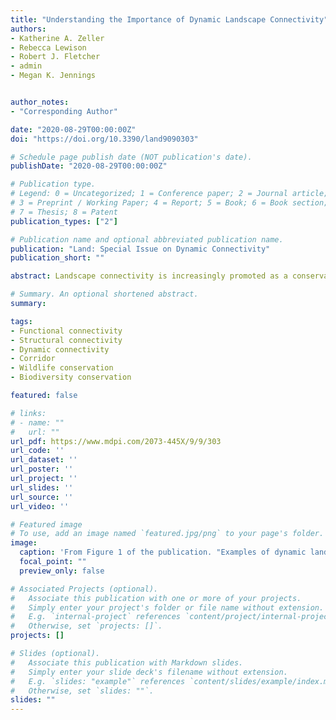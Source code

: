 ```yaml
---
title: "Understanding the Importance of Dynamic Landscape Connectivity"
authors:
- Katherine A. Zeller
- Rebecca Lewison
- Robert J. Fletcher
- admin
- Megan K. Jennings


author_notes:
- "Corresponding Author"

date: "2020-08-29T00:00:00Z"
doi: "https://doi.org/10.3390/land9090303"

# Schedule page publish date (NOT publication's date).
publishDate: "2020-08-29T00:00:00Z"

# Publication type.
# Legend: 0 = Uncategorized; 1 = Conference paper; 2 = Journal article;
# 3 = Preprint / Working Paper; 4 = Report; 5 = Book; 6 = Book section;
# 7 = Thesis; 8 = Patent
publication_types: ["2"]

# Publication name and optional abbreviated publication name.
publication: "Land: Special Issue on Dynamic Connectivity"
publication_short: ""

abstract: Landscape connectivity is increasingly promoted as a conservation tool to combat the negative effects of habitat loss, fragmentation, and climate change. Given its importance as a key conservation strategy, connectivity science is a rapidly growing discipline. However, most landscape connectivity models consider connectivity for only a single snapshot in time, despite the widespread recognition that landscapes and ecological processes are dynamic. In this paper, we discuss the emergence of dynamic connectivity and the importance of including dynamism in connectivity models and assessments. We outline dynamic processes for both structural and functional connectivity at multiple spatiotemporal scales and provide examples of modeling approaches at each of these scales. We highlight the unique challenges that accompany the adoption of dynamic connectivity for conservation management and planning in the context of traditional conservation prioritization approaches. With the increased availability of time series and species movement data, computational capacity, and an expanding number of empirical examples in the literature, incorporating dynamic processes into connectivity models is more feasible than ever. Here, we articulate how dynamism is an intrinsic component of connectivity and integral to the future of connectivity science.

# Summary. An optional shortened abstract.
summary: 

tags:
- Functional connectivity
- Structural connectivity
- Dynamic connectivity
- Corridor
- Wildlife conservation
- Biodiversity conservation

featured: false

# links:
# - name: ""
#   url: ""
url_pdf: https://www.mdpi.com/2073-445X/9/9/303
url_code: ''
url_dataset: ''
url_poster: ''
url_project: ''
url_slides: ''
url_source: ''
url_video: ''

# Featured image
# To use, add an image named `featured.jpg/png` to your page's folder. 
image:
  caption: 'From Figure 1 of the publication. "Examples of dynamic landscape connectivity. Figure represents dynamic connectivity (lines with arrows) for a migratory ungulate. The area of land that supports connectivity changes depending on intra-annual dynamics such as seasons, intermittent dynamics such as disturbance, and interannual dynamics such as anthropogenic development and climate change. This figure is an illustrative example of only a few dynamics discussed in the paper. Please see text for additional information." '
  focal_point: ""
  preview_only: false

# Associated Projects (optional).
#   Associate this publication with one or more of your projects.
#   Simply enter your project's folder or file name without extension.
#   E.g. `internal-project` references `content/project/internal-project/index.md`.
#   Otherwise, set `projects: []`.
projects: []

# Slides (optional).
#   Associate this publication with Markdown slides.
#   Simply enter your slide deck's filename without extension.
#   E.g. `slides: "example"` references `content/slides/example/index.md`.
#   Otherwise, set `slides: ""`.
slides: ""
---
```



